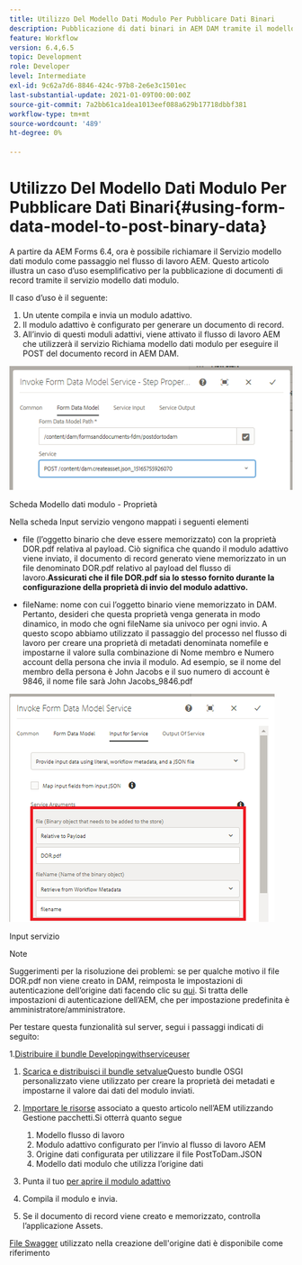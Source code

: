 ```yaml
---
title: Utilizzo Del Modello Dati Modulo Per Pubblicare Dati Binari
description: Pubblicazione di dati binari in AEM DAM tramite il modello dati modulo
feature: Workflow
version: 6.4,6.5
topic: Development
role: Developer
level: Intermediate
exl-id: 9c62a7d6-8846-424c-97b8-2e6e3c1501ec
last-substantial-update: 2021-01-09T00:00:00Z
source-git-commit: 7a2bb61ca1dea1013eef088a629b17718dbbf381
workflow-type: tm+mt
source-wordcount: '489'
ht-degree: 0%

---
```


# Utilizzo Del Modello Dati Modulo Per Pubblicare Dati Binari{#using-form-data-model-to-post-binary-data}

A partire da AEM Forms 6.4, ora è possibile richiamare il Servizio modello dati modulo come passaggio nel flusso di lavoro AEM. Questo articolo illustra un caso d’uso esemplificativo per la pubblicazione di documenti di record tramite il servizio modello dati modulo.

Il caso d’uso è il seguente:

1. Un utente compila e invia un modulo adattivo.
1. Il modulo adattivo è configurato per generare un documento di record.
1. All’invio di questi moduli adattivi, viene attivato il flusso di lavoro AEM che utilizzerà il servizio Richiama modello dati modulo per eseguire il POST del documento record in AEM DAM.

![posttodam](assets/posttodamshot1.png)

Scheda Modello dati modulo - Proprietà

Nella scheda Input servizio vengono mappati i seguenti elementi

* file (l’oggetto binario che deve essere memorizzato) con la proprietà DOR.pdf relativa al payload. Ciò significa che quando il modulo adattivo viene inviato, il documento di record generato viene memorizzato in un file denominato DOR.pdf relativo al payload del flusso di lavoro.**Assicurati che il file DOR.pdf sia lo stesso fornito durante la configurazione della proprietà di invio del modulo adattivo.**

* fileName: nome con cui l’oggetto binario viene memorizzato in DAM. Pertanto, desideri che questa proprietà venga generata in modo dinamico, in modo che ogni fileName sia univoco per ogni invio. A questo scopo abbiamo utilizzato il passaggio del processo nel flusso di lavoro per creare una proprietà di metadati denominata nomefile e impostarne il valore sulla combinazione di Nome membro e Numero account della persona che invia il modulo. Ad esempio, se il nome del membro della persona è John Jacobs e il suo numero di account è 9846, il nome file sarà John Jacobs_9846.pdf

![fdmserviceinput](assets/fdminputservice.png)

Input servizio

>[!NOTE]
>
>Suggerimenti per la risoluzione dei problemi: se per qualche motivo il file DOR.pdf non viene creato in DAM, reimposta le impostazioni di autenticazione dell’origine dati facendo clic su [qui](http://localhost:4502/mnt/overlay/fd/fdm/gui/components/admin/fdmcloudservice/properties.html?item=%2Fconf%2Fglobal%2Fsettings%2Fcloudconfigs%2Ffdm%2Fpostdortodam). Si tratta delle impostazioni di autenticazione dell’AEM, che per impostazione predefinita è amministratore/amministratore.

Per testare questa funzionalità sul server, segui i passaggi indicati di seguito:

1.[Distribuire il bundle Developingwithserviceuser](/help/forms/assets/common-osgi-bundles/DevelopingWithServiceUser.jar)

1. [Scarica e distribuisci il bundle setvalue](/help/forms/assets/common-osgi-bundles/SetValueApp.core-1.0-SNAPSHOT.jar)Questo bundle OSGI personalizzato viene utilizzato per creare la proprietà dei metadati e impostarne il valore dai dati del modulo inviati.

1. [Importare le risorse](assets/postdortodam.zip) associato a questo articolo nell’AEM utilizzando Gestione pacchetti.Si otterrà quanto segue

   1. Modello flusso di lavoro
   1. Modulo adattivo configurato per l’invio al flusso di lavoro AEM
   1. Origine dati configurata per utilizzare il file PostToDam.JSON
   1. Modello dati modulo che utilizza l’origine dati

1. Punta il tuo [per aprire il modulo adattivo](http://localhost:4502/content/dam/formsanddocuments/helpx/timeoffrequestform/jcr:content?wcmmode=disabled)
1. Compila il modulo e invia.
1. Se il documento di record viene creato e memorizzato, controlla l’applicazione Assets.


[File Swagger](http://localhost:4502/conf/global/settings/cloudconfigs/fdm/postdortodam/jcr:content/swaggerFile) utilizzato nella creazione dell&#39;origine dati è disponibile come riferimento
